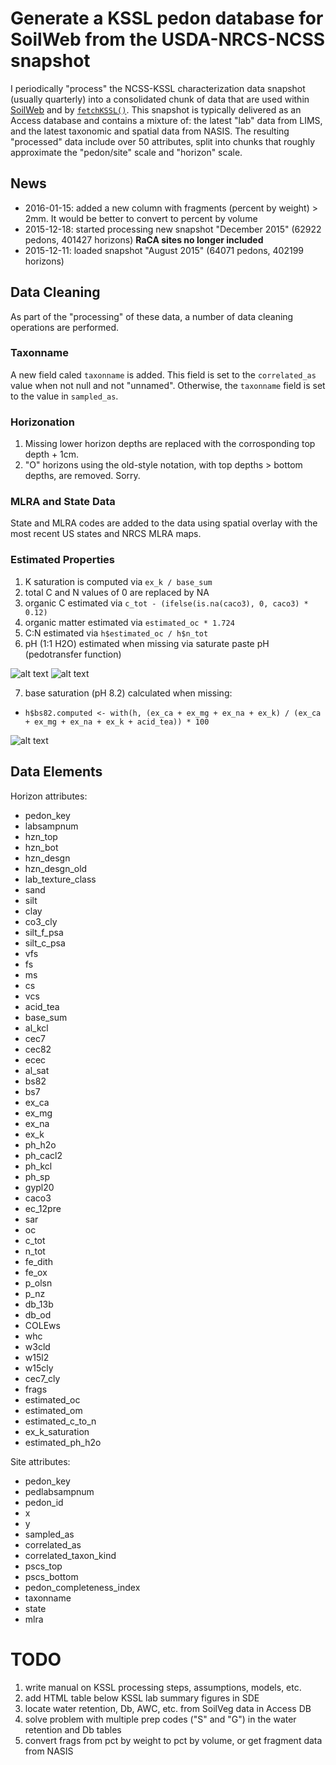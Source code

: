 # Generate a KSSL pedon database for SoilWeb from the USDA-NRCS-NCSS snapshot

I periodically "process" the NCSS-KSSL characterization data snapshot (usually quarterly) into a consolidated chunk of data that are used within [SoilWeb](casoilresource.lawr.ucdavis.edu/sde/?series=auburn) and by [`fetchKSSL()`](https://r-forge.r-project.org/scm/viewvc.php/*checkout*/docs/soilDB/KSSL-demo.html?root=aqp). This snapshot is typically delivered as an Access database and contains a mixture of: the latest "lab" data from LIMS, and the latest taxonomic and spatial data from NASIS. The resulting "processed" data include over 50 attributes, split into chunks that roughly approximate the "pedon/site" scale and "horizon" scale.

## News
* 2016-01-15: added a new column with fragments (percent by weight) > 2mm. It would be better to convert to percent by volume
* 2015-12-18: started processing new snapshot "December 2015" (62922 pedons, 401427 horizons) **RaCA sites no longer included**
* 2015-12-11: loaded snapshot "August 2015" (64071 pedons, 402199 horizons)

## Data Cleaning
As part of the "processing" of these data, a number of data cleaning operations are performed.

### Taxonname
A new field caled `taxonname` is added. This field is set to the `correlated_as` value when not null and not "unnamed". Otherwise, the `taxonname` field is set to the value in `sampled_as`. 


### Horizonation
1. Missing lower horizon depths are replaced with the corrosponding top depth + 1cm.
2. "O" horizons using the old-style notation, with top depths > bottom depths, are removed. Sorry.


### MLRA and State Data
State and MLRA codes are added to the data using spatial overlay with the most recent US states and NRCS MLRA maps.

### Estimated Properties
1. K saturation is computed via `ex_k / base_sum`
2. total C and N values of 0 are replaced by NA
3. organic C estimated via `c_tot - (ifelse(is.na(caco3), 0, caco3) * 0.12)`
4. organic matter estimated via `estimated_oc * 1.724`
5. C:N estimated via `h$estimated_oc / h$n_tot`
6. pH (1:1 H2O) estimated when missing via saturate paste pH (pedotransfer function)

![alt text](figures/ph-1-to-1-water-vs-sat-paste.png)
![alt text](figures/ph-1-to-1-water-vs-sat-paste-predictions.png)

7. base saturation (pH 8.2) calculated when missing: 
 + `h$bs82.computed <- with(h, (ex_ca + ex_mg + ex_na + ex_k) / (ex_ca + ex_mg + ex_na + ex_k + acid_tea)) * 100`

![alt text](figures/measured-vs-computed-bs82.png)

## Data Elements
Horizon attributes:

  * pedon_key
  * labsampnum
  * hzn_top
  * hzn_bot
  * hzn_desgn
  * hzn_desgn_old
  * lab_texture_class
  * sand
  * silt
  * clay
  * co3_cly
  * silt_f_psa
  * silt_c_psa
  * vfs
  * fs
  * ms
  * cs
  * vcs
  * acid_tea
  * base_sum
  * al_kcl
  * cec7
  * cec82
  * ecec
  * al_sat
  * bs82
  * bs7
  * ex_ca
  * ex_mg
  * ex_na
  * ex_k
  * ph_h2o
  * ph_cacl2
  * ph_kcl
  * ph_sp
  * gypl20
  * caco3
  * ec_12pre
  * sar
  * oc
  * c_tot
  * n_tot
  * fe_dith
  * fe_ox
  * p_olsn
  * p_nz
  * db_13b
  * db_od
  * COLEws
  * whc
  * w3cld
  * w15l2
  * w15cly
  * cec7_cly
  * frags
  * estimated_oc
  * estimated_om
  * estimated_c_to_n
  * ex_k_saturation
  * estimated_ph_h2o

Site attributes:

  * pedon_key
  * pedlabsampnum
  * pedon_id
  * x
  * y
  * sampled_as
  * correlated_as
  * correlated_taxon_kind
  * pscs_top
  * pscs_bottom
  * pedon_completeness_index
  * taxonname
  * state
  * mlra




# TODO
1. write manual on KSSL processing steps, assumptions, models, etc.
2. add HTML table below KSSL lab summary figures in SDE
3. locate water retention, Db, AWC, etc. from SoilVeg data in Access DB
4. solve problem with multiple prep codes ("S" and "G") in the water retention and Db tables
5. convert frags from pct by weight to pct by volume, or get fragment data from NASIS

